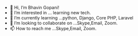 - 👋 Hi, I’m Bhavin Gopani!
- 👀 I’m interested in ... learning new tech.
- 🌱 I’m currently learning ...python, Django, Core PHP, Laravel
- 💞️ I’m looking to collaborate on ...Skype,Email, Zoom.
- 📫 How to reach me ...Skype,Email, Zoom.

<!---
coder7874/coder7874 is a ✨ special ✨ repository because its `README.md` (this file) appears on your GitHub profile.
You can click the Preview link to take a look at your changes.
--->

